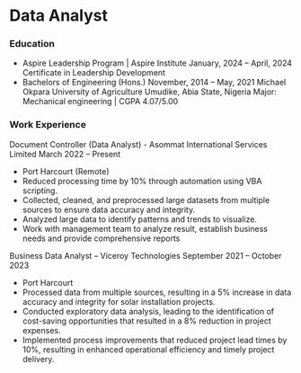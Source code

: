 # Data Analyst

### Education
- Aspire Leadership Program | Aspire Institute                                                                                                    January, 2024 – April, 2024
Certificate in Leadership Development
- Bachelors of Engineering (Hons.)                                                                                                                      November, 2014 – May, 2021
Michael Okpara University of Agriculture Umudike, Abia State, Nigeria
Major: Mechanical engineering | CGPA 4.07/5.00

### Work Experience
Document Controller (Data Analyst) - Asommat International Services Limited                                                        March 2022 – Present
- Port Harcourt (Remote)
- Reduced processing time by 10% through automation using VBA scripting.
- Collected, cleaned, and preprocessed large datasets from multiple sources to ensure data accuracy and integrity.
- Analyzed large data to identify patterns and trends to visualize.
- Work with management team to analyze result, establish business needs and provide comprehensive reports 

Business Data Analyst – Viceroy Technologies                                                                                                September 2021 – October 2023 
- Port Harcourt 
- Processed data from multiple sources, resulting in a 5% increase in data accuracy and integrity for solar installation projects.
- Conducted exploratory data analysis, leading to the identification of cost-saving opportunities that resulted in a 8% reduction in project expenses.
- Implemented process improvements that reduced project lead times by 10%, resulting in enhanced operational efficiency and timely project delivery.

